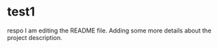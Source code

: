 # test1
respo
I am editing the README file. Adding some more details about the project description.
